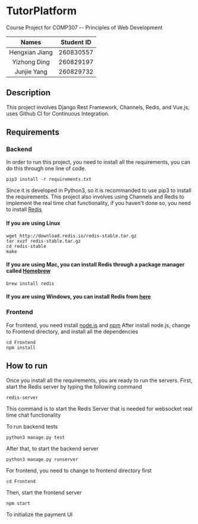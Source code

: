 # TutorPlatform

Course Project for COMP307 -- Principles of Web Development

| Names | Student ID  |
|:----------------:|:---:|
| Hengxian Jiang   | 260830557 |
| Yizhong Ding    | 260829197 |  
| Junjie Yang       | 260829732  | 

## Description
This project involves Django Rest Framework, Channels, Redis, and Vue.js, uses Github CI for Continuous Integration.

## Requirements
### Backend
In order to run this project, you need to install all the requirements, you can do this through one line of code.
```
pip3 install -r requirements.txt
```

Since it is developed in Python3, so it is recommanded to use pip3 to install the requirements.
This project also involves using Channels and Redis to implement the real time chat functionality, if you haven't done so, you need to install [Redis](https://redis.io/)
#### If you are using Linux
```
wget http://download.redis.io/redis-stable.tar.gz
tar xvzf redis-stable.tar.gz
cd redis-stable
make
```
#### If you are using Mac, you can install Redis through a package manager called [Homebrew](https://brew.sh/)
```
brew install redis
```
#### If you are using Windows, you can install Redis from [here](https://github.com/dmajkic/redis/downloads)

### Frontend
For frontend, you need install [node.js](https://nodejs.org/en/) and [npm](https://www.npmjs.com/)
After install node.js, change to Frontend directory, and install all the dependencies
```
cd Frontend
npm install
```

## How to run
Once you install all the requirements, you are ready to run the servers.
First, start the Redis server by typing the following command 
```
redis-server
```
This command is to start the Redis Server that is needed for websocket real time chat functionality

To run backend tests
```
python3 manage.py test
```
After that, to start the backend server
```
python3 manage.py runserver
```
For frontend, you need to change to frontend directory first
```
cd Frontend
```
Then, start the frontend server
```
npm start
```
To initialize the payment UI
```npm install --save vue-card-payment
```
